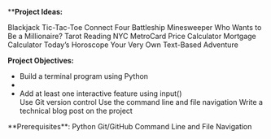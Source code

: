 ****Project Ideas:**

Blackjack
Tic-Tac-Toe
Connect Four
Battleship
Minesweeper
Who Wants to Be a Millionaire?
Tarot Reading
NYC MetroCard Price Calculator
Mortgage Calculator
Today’s Horoscope
Your Very Own Text-Based Adventure

**Project Objectives:**
<ul>
<li>Build a terminal program using Python</li>
<li><li>Add at least one interactive feature using input()</li></li>
Use Git version control
Use the command line and file navigation
Write a technical blog post on the project
</ul>
**Prerequisites**:
Python
Git/GitHub
Command Line and File Navigation
